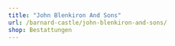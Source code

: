 ```yaml
---
title: "John Blenkiron And Sons"
url: /barnard-castle/john-blenkiron-and-sons/
shop: Bestattungen
---
```

